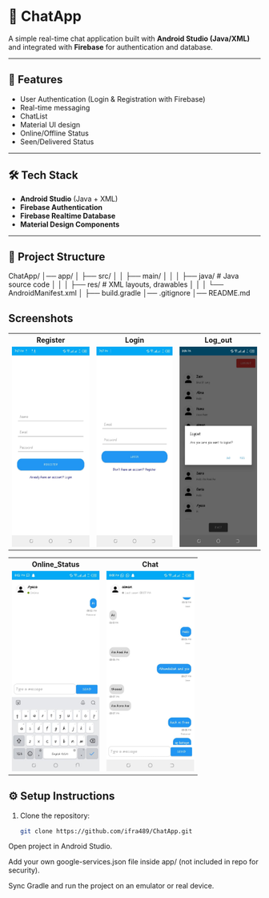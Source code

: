 # 📱 ChatApp

A simple real-time chat application built with **Android Studio (Java/XML)** and integrated with **Firebase** for authentication and database.

---

## 🚀 Features
-  User Authentication (Login & Registration with Firebase)
-  Real-time messaging
-  ChatList
-  Material UI design
-  Online/Offline Status
-  Seen/Delivered Status

---

## 🛠️ Tech Stack
- **Android Studio** (Java + XML)
- **Firebase Authentication**
- **Firebase Realtime Database**
- **Material Design Components**

---

## 📂 Project Structure
ChatApp/
│── app/
│ ├── src/
│ │ ├── main/
│ │ │ ├── java/ # Java source code
│ │ │ ├── res/ # XML layouts, drawables
│ │ │ └── AndroidManifest.xml
│ ├── build.gradle
│── .gitignore
│── README.md


## Screenshots

<table>
  <tr>
    <th>Register</th>
    <th>Login</th>
    <th>Log_out</th>
  </tr>
  <tr>
    <td><img src="register.jpeg" height="400"/></td>
    <td><img src="login.jpeg" height="400"/></td>
    <td><img src="logout.jpeg" height="400"/></td>
  </tr>
</table>

<table>
  <tr>
    <th>Online_Status</th>
    <th>Chat</th>
    
  </tr>
  <tr>
    <td><img src="online_status.jpeg" height="400"/></td>
    <td><img src="chat.jpeg" height="400"/></td>
  </tr>
</table>


## ⚙️ Setup Instructions
1. Clone the repository:
   ```bash
   git clone https://github.com/ifra489/ChatApp.git
Open project in Android Studio.

Add your own google-services.json file inside app/ (not included in repo for security).

Sync Gradle and run the project on an emulator or real device.

